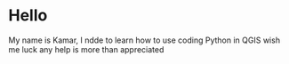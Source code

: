 # Hello
My name is Kamar, I ndde to learn how to use coding Python in  QGIS
wish me luck
any help is more than appreciated 
